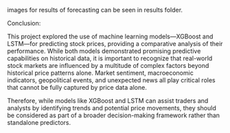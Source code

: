 images for results of forecasting can be seen in results folder.

Conclusion:

This project explored the use of machine learning models—XGBoost and LSTM—for predicting stock prices, providing a comparative analysis of their performance. While both models demonstrated promising predictive capabilities on historical data, it is important to recognize that real-world stock markets are influenced by a multitude of complex factors beyond historical price patterns alone. Market sentiment, macroeconomic indicators, geopolitical events, and unexpected news all play critical roles that cannot be fully captured by price data alone.

Therefore, while models like XGBoost and LSTM can assist traders and analysts by identifying trends and potential price movements, they should be considered as part of a broader decision-making framework rather than standalone predictors.
